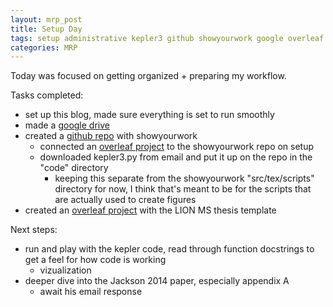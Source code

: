 ```yaml
---
layout: mrp_post
title: Setup Day
tags: setup administrative kepler3 github showyourwork google overleaf
categories: MRP
---
```


Today was focused on getting organized + preparing my workflow. 

Tasks completed:
- set up this blog, made sure everything is set to run smoothly
- made a [google drive](https://drive.google.com/drive/folders/17MGI1IRplcB-k7Lhuhfod17BntLvLkOx?usp=sharing)
- created a [github repo](https://github.com/catieslaughts/MRP_2022) with showyourwork
  - connected an [overleaf project](https://www.overleaf.com/read/nqsqzbcwbbnf) to the showyourwork repo on setup
  - downloaded kepler3.py from email and put it up on the repo in the "code" directory
    - keeping this separate from the showyourwork "src/tex/scripts" directory for now, I think that's meant to be for the scripts that are actually used to create figures
- created an [overleaf project](https://www.overleaf.com/read/wdmvscbmmrpt) with the LION MS thesis template

Next steps:
- run and play with the kepler code, read through function docstrings to get a feel for how code is working
  - vizualization
- deeper dive into the Jackson 2014 paper, especially appendix A
  - await his email response
